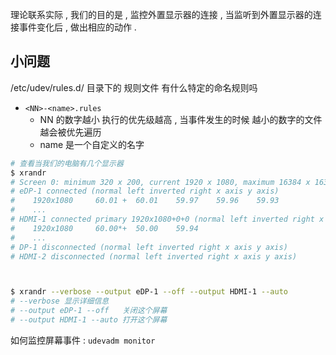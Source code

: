 
理论联系实际 , 
我们的目的是 , 监控外置显示器的连接 , 当监听到外置显示器的连接事件变化后 , 做出相应的动作 . 



## 小问题

/etc/udev/rules.d/ 目录下的 规则文件 有什么特定的命名规则吗
- `<NN>-<name>.rules` 
  - NN 的数字越小 执行的优先级越高 , 当事件发生的时候 越小的数字的文件 越会被优先遍历
  - name 是一个自定义的名字


```sh
# 查看当我们的电脑有几个显示器
$ xrandr
# Screen 0: minimum 320 x 200, current 1920 x 1080, maximum 16384 x 16384
# eDP-1 connected (normal left inverted right x axis y axis)
#    1920x1080     60.01 +  60.01    59.97    59.96    59.93  
#    ...
# HDMI-1 connected primary 1920x1080+0+0 (normal left inverted right x axis y axis) 527mm x 296mm
#    1920x1080     60.00*+  50.00    59.94  
#    ...
# DP-1 disconnected (normal left inverted right x axis y axis)
# HDMI-2 disconnected (normal left inverted right x axis y axis)



$ xrandr --verbose --output eDP-1 --off --output HDMI-1 --auto
# --verbose 显示详细信息
# --output eDP-1 --off   关闭这个屏幕
# --output HDMI-1 --auto 打开这个屏幕
```


如何监控屏幕事件 : `udevadm monitor`



